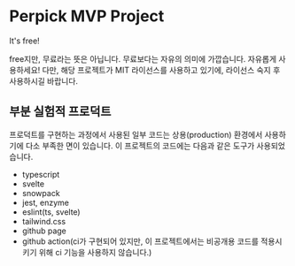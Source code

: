 # Perpick MVP Project

It's free!

free지만, 무료라는 뜻은 아닙니다. 무료보다는 자유의 의미에 가깝습니다. 자유롭게 사용하세요! 다만, 해당 프로젝트가 MIT 라이선스를 사용하고 있기에, 라이선스 숙지 후 사용하시길 바랍니다.

## 부분 실험적 프로덕트

프로덕트를 구현하는 과정에서 사용된 일부 코드는 상용(production) 환경에서 사용하기에 다소 부족한 면이 있습니다. 이 프로젝트의 코드에는 다음과 같은 도구가 사용되었습니다.

- typescript
- svelte
- snowpack
- jest, enzyme
- eslint(ts, svelte)
- tailwind.css
- github page
- github action(ci가 구현되어 있지만, 이 프로젝트에서는 비공개용 코드를 적용시키기 위해 ci 기능을 사용하지 않습니다.)
